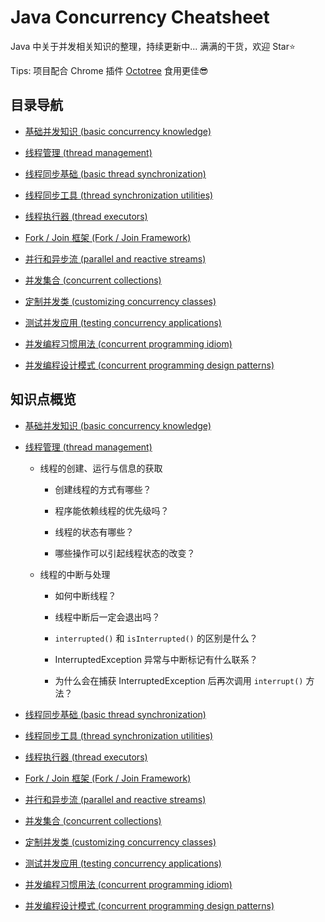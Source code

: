 # Java Concurrency Cheatsheet

Java 中关于并发相关知识的整理，持续更新中... 满满的干货，欢迎 Star⭐

Tips: 项目配合 Chrome 插件 [Octotree](https://chrome.google.com/webstore/detail/octotree/bkhaagjahfmjljalopjnoealnfndnagc "点击跳转") 食用更佳😎

## 目录导航

- [基础并发知识 (basic concurrency knowledge)](src/bck/README.md "进入子页面")

- [线程管理 (thread management)](src/tm/README.md "进入子页面")

- [线程同步基础 (basic thread synchronization)](src/bts/README.md "进入子页面")

- [线程同步工具 (thread synchronization utilities)](src/tsu/README.md "进入子页面")

- [线程执行器 (thread executors)](src/te/README.md "进入子页面")

- [Fork / Join 框架 (Fork / Join Framework)](src/fjf/README.md "进入子页面")

- [并行和异步流 (parallel and reactive streams)](src/pars/README.md "进入子页面")

- [并发集合 (concurrent collections)](src/cc/README.md "进入子页面")

- [定制并发类 (customizing concurrency classes)](src/ccc/README.md "进入子页面")

- [测试并发应用 (testing concurrency applications)](src/tca/README.md "进入子页面")

- [并发编程习惯用法 (concurrent programming idiom)](src/cpi/README.md "进入子页面")

- [并发编程设计模式 (concurrent programming design patterns)](src/cpdp/README.md "进入子页面")


## 知识点概览

- [基础并发知识 (basic concurrency knowledge)](src/bck/README.md "进入子页面")

- [线程管理 (thread management)](src/tm/README.md "进入子页面")

    - 线程的创建、运行与信息的获取
    
        - 创建线程的方式有哪些？
        
        - 程序能依赖线程的优先级吗？
        
        - 线程的状态有哪些？
        
        - 哪些操作可以引起线程状态的改变？
    
    - 线程的中断与处理
    
        - 如何中断线程？
        
        - 线程中断后一定会退出吗？
        
        - `interrupted()` 和 `isInterrupted()` 的区别是什么？
        
        - InterruptedException 异常与中断标记有什么联系？
         
        - 为什么会在捕获 InterruptedException 后再次调用 `interrupt()` 方法？


- [线程同步基础 (basic thread synchronization)](src/bts/README.md "进入子页面")

- [线程同步工具 (thread synchronization utilities)](src/tsu/README.md "进入子页面")

- [线程执行器 (thread executors)](src/te/README.md "进入子页面")

- [Fork / Join 框架 (Fork / Join Framework)](src/fjf/README.md "进入子页面")

- [并行和异步流 (parallel and reactive streams)](src/pars/README.md "进入子页面")

- [并发集合 (concurrent collections)](src/cc/README.md "进入子页面")

- [定制并发类 (customizing concurrency classes)](src/ccc/README.md "进入子页面")

- [测试并发应用 (testing concurrency applications)](src/tca/README.md "进入子页面")

- [并发编程习惯用法 (concurrent programming idiom)](src/cpi/README.md "进入子页面")

- [并发编程设计模式 (concurrent programming design patterns)](src/cpdp/README.md "进入子页面")
